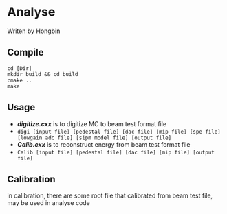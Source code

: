 # Analyse

Writen by Hongbin

## Compile

```
cd [Dir]
mkdir build && cd build
cmake ..
make
```

## Usage

* ***digitize.cxx*** is to digitize MC to beam test format file
* `digi [input file] [pedestal file] [dac file] [mip file] [spe file] [lowgain adc file] [sipm model file] [output file]`
* ***Calib.cxx*** is to reconstruct energy from beam test format file 
* `Calib [input file] [pedestal file] [dac file] [mip file] [output file]`

## Calibration

in calibration, there are some root file that calibrated from beam test file, may be used in analyse code